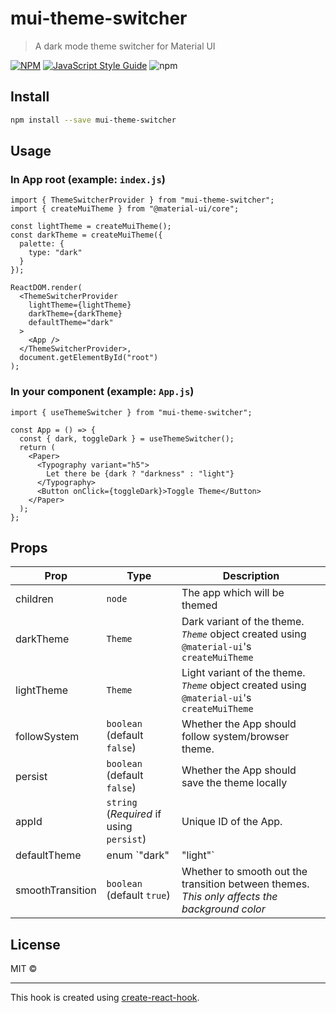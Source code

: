 # mui-theme-switcher

> A dark mode theme switcher for Material UI

[![NPM](https://img.shields.io/npm/v/mui-theme-switcher.svg)](https://www.npmjs.com/package/mui-theme-switcher) [![JavaScript Style Guide](https://img.shields.io/badge/code_style-standard-brightgreen.svg)](https://standardjs.com) ![npm](https://img.shields.io/npm/dw/mui-theme-switcher)

## Install

```bash
npm install --save mui-theme-switcher
```

## Usage

### In App root (example: `index.js`)

```tsx
import { ThemeSwitcherProvider } from "mui-theme-switcher";
import { createMuiTheme } from "@material-ui/core";

const lightTheme = createMuiTheme();
const darkTheme = createMuiTheme({
  palette: {
    type: "dark"
  }
});

ReactDOM.render(
  <ThemeSwitcherProvider
    lightTheme={lightTheme}
    darkTheme={darkTheme}
    defaultTheme="dark"
  >
    <App />
  </ThemeSwitcherProvider>,
  document.getElementById("root")
);
```

### In your component (example: `App.js`)

```tsx
import { useThemeSwitcher } from "mui-theme-switcher";

const App = () => {
  const { dark, toggleDark } = useThemeSwitcher();
  return (
    <Paper>
      <Typography variant="h5">
        Let there be {dark ? "darkness" : "light"}
      </Typography>
      <Button onClick={toggleDark}>Toggle Theme</Button>
    </Paper>
  );
};
```

## Props

| Prop             | Type                                     | Description                                                                                   |
| ---------------- | ---------------------------------------- | --------------------------------------------------------------------------------------------- |
| children         | `node`                                   | The app which will be themed                                                                  |
| darkTheme        | `Theme`                                  | Dark variant of the theme. _`Theme`_ object created using `@material-ui`'s `createMuiTheme`   |
| lightTheme       | `Theme`                                  | Light variant of the theme. _`Theme`_ object created using `@material-ui`'s `createMuiTheme`  |
| followSystem     | `boolean` (default `false`)              | Whether the App should follow system/browser theme.                                           |
| persist          | `boolean` (default `false`)              | Whether the App should save the theme locally                                                 |
| appId            | `string` (_Required_ if using `persist`) | Unique ID of the App.                                                                         |
| defaultTheme     | enum `"dark" | "light"`                  | Default theme of the App                                                                      |
| smoothTransition | `boolean` (default `true`)               | Whether to smooth out the transition between themes. _This only affects the background color_ |

## License

MIT © [](https://github.com/)

---

This hook is created using [create-react-hook](https://github.com/hermanya/create-react-hook).
